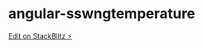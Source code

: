 # angular-sswngtemperature

[Edit on StackBlitz ⚡️](https://stackblitz.com/edit/angular-sswngtemperature)